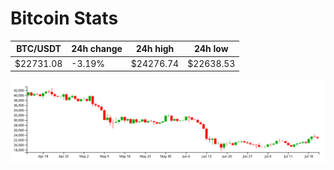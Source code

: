 # Bitcoin Stats

BTC/USDT|24h change|24h high|24h low|
|---|---|---|---|
|$22731.08|-3.19%|$24276.74|$22638.53|

<img src="./chart.svg">
